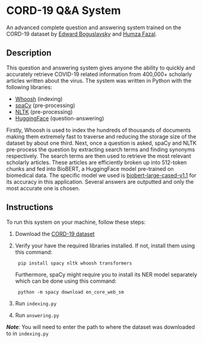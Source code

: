 # CORD-19 Q&A System

An advanced complete question and answering system trained on the CORD-19 dataset by [Edward Boguslavsky](https://github.com/Edward-Boguslavsky) and [Humza Fazal](https://github.com/HFuz).

## Description

This question and answering system gives anyone the ability to quickly and accurately retrieve COVID-19 related information from 400,000+ scholarly articles written about the virus. The system was written in Python with the following libraries:

 - [Whoosh](https://pypi.org/project/Whoosh/) (indexing)
 - [spaCy](https://spacy.io/) (pre-processing)
 - [NLTK](https://www.nltk.org/) (pre-processing)
 - [HuggingFace](https://huggingface.co/) (question-answering)

Firstly, Whoosh is used to index the hundreds of thousands of documents making them extremely fast to traverse and reducing the storage size of the dataset by about one third. Next, once a question is asked, spaCy and NLTK pre-process the question by extracting search terms and finding synonyms respectively. The search terms are then used to retrieve the most relevant scholarly articles. These articles are efficiently broken up into 512-token chunks and fed into BioBERT, a HuggingFace model pre-trained on biomedical data. The specific model we used is [biobert-large-cased-v1.1](https://huggingface.co/dmis-lab/biobert-large-cased-v1.1) for its accuracy in this application. Several answers are outputted and only the most accurate one is chosen.

## Instructions

To run this system on your machine, follow these steps:

1. Download the [CORD-19 dataset](https://www.kaggle.com/datasets/allen-institute-for-ai/CORD-19-research-challenge)
2. Verify your have the required libraries installed. If not, install them using this command: 

        pip install spacy nltk whoosh transformers

    Furthermore, spaCy might require you to install its NER model separately which can be done using this command: 

        python -m spacy download en_core_web_sm

3. Run `indexing.py`
4. Run `answering.py`

***Note***: You will need to enter the path to where the dataset was downloaded to in `indexing.py`